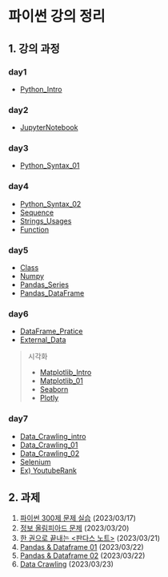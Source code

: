 # 파이썬 강의 정리

## 1. 강의 과정

### day1
* [Python_Intro](code/Python_Intro.ipynb)
### day2
* [JupyterNotebook](code/JupyterNotebook.ipynb)
### day3
* [Python_Syntax_01](code/Python_Syntax_01.ipynb)
### day4
* [Python_Syntax_02](code/Python_Syntax_02.ipynb)
* [Sequence](code/Sequence.ipynb)
* [Strings_Usages](code/Strings_Usages.ipynb)
* [Function](code/Function.ipynb)
### day5
* [Class](code/Class.ipynb)
* [Numpy](code/Numpy.ipynb)
* [Pandas_Series](code/Pandas_Series.ipynb)
* [Pandas_DataFrame](code/Pandas_DataFrame.ipynb)

### day6
* [DataFrame_Pratice](code/DataFrame_Pratice.ipynb)
* [External_Data](code/External_Data.ipynb)

> 시각화
> - [Matplotlib_Intro](code/Matplotlib_Intro.ipynb)
> - [Matplotlib_01](code/Matplotlib_01.ipynb)
> - [Seaborn](code/Seaborn.ipynb)
> - [Plotly](code/Plotly.ipynb)

### day7
* [Data_Crawling_intro](code/Data_Crawling_intro.ipynb)
* [Data_Crawling_01](code/Data_Crawling_01.ipynb)
* [Data_Crawling_02](code/Data_Crawling_02.ipynb)
* [Selenium](code/Selenium.ipynb)
* [Ex) YoutubeRank](code/ex_YoutubeRank.ipynb)


## 2. 과제
1. [파이썬 300제 문제 실습](code/20230317_과제.ipynb) (2023/03/17)
2. [정보 올림피아드 문제](code/20230320_과제.ipynb) (2023/03/20)
3. [한 권으로 끝내는 <판다스 노트>](code/20230321_과제.ipynb) (2023/03/21)
4. [Pandas & Dataframe 01](code/20230322_과제1.ipynb) (2023/03/22)
5. [Pandas & Dataframe 02](code/20230322_과제2.ipynb) (2023/03/22)
6. [Data Crawling](code/20230323_과제.ipynb) (2023/03/23)
